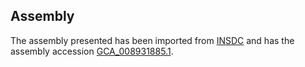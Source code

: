 
Assembly
--------

The assembly presented has been imported from 
[INSDC](http://www.insdc.org) and has the assembly accession
[GCA\_008931885.1](http://www.ebi.ac.uk/ena/data/view/GCA_008931885.1).

